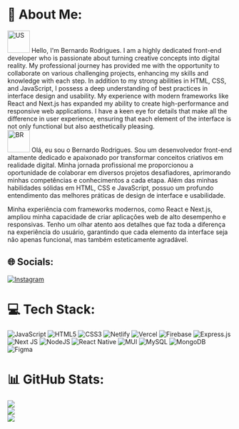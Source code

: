 # 💫 About Me:
<img src="https://flagpedia.net/data/flags/emoji/apple/160x160/um.png" alt="US" width="50" height="50">
Hello, I'm Bernardo Rodrigues.
I am a highly dedicated front-end developer who is passionate about turning creative concepts into digital reality. My professional journey has provided me with the opportunity to collaborate on various challenging projects, enhancing my skills and knowledge with each step. In addition to my strong abilities in HTML, CSS, and JavaScript, I possess a deep understanding of best practices in interface design and usability.
My experience with modern frameworks like React and Next.js has expanded my ability to create high-performance and responsive web applications. I have a keen eye for details that make all the difference in user experience, ensuring that each element of the interface is not only functional but also aesthetically pleasing.
<br>

<img src="https://flagpedia.net/data/flags/emoji/apple/160x160/br.png" alt="BR" width="50" height="50">
Olá, eu sou o Bernardo Rodrigues.
Sou um desenvolvedor front-end altamente dedicado e apaixonado por transformar conceitos criativos em realidade digital. Minha jornada profissional me proporcionou a oportunidade de colaborar em diversos projetos desafiadores, aprimorando minhas competências e conhecimentos a cada etapa. Além das minhas habilidades sólidas em HTML, CSS e JavaScript, possuo um profundo entendimento das melhores práticas de design de interface e usabilidade.

Minha experiência com frameworks modernos, como React e Next.js, ampliou minha capacidade de criar aplicações web de alto desempenho e responsivas. Tenho um olhar atento aos detalhes que faz toda a diferença na experiência do usuário, garantindo que cada elemento da interface seja não apenas funcional, mas também esteticamente agradável.



## 🌐 Socials:
[![Instagram](https://img.shields.io/badge/Instagram-%23E4405F.svg?logo=Instagram&logoColor=white)](https://instagram.com/brodrigues0ll) 

# 💻 Tech Stack:
![JavaScript](https://img.shields.io/badge/javascript-%23323330.svg?style=for-the-badge&logo=javascript&logoColor=%23F7DF1E) ![HTML5](https://img.shields.io/badge/html5-%23E34F26.svg?style=for-the-badge&logo=html5&logoColor=white) ![CSS3](https://img.shields.io/badge/css3-%231572B6.svg?style=for-the-badge&logo=css3&logoColor=white) ![Netlify](https://img.shields.io/badge/netlify-%23000000.svg?style=for-the-badge&logo=netlify&logoColor=#00C7B7) ![Vercel](https://img.shields.io/badge/vercel-%23000000.svg?style=for-the-badge&logo=vercel&logoColor=white) ![Firebase](https://img.shields.io/badge/firebase-%23039BE5.svg?style=for-the-badge&logo=firebase) ![Express.js](https://img.shields.io/badge/express.js-%23404d59.svg?style=for-the-badge&logo=express&logoColor=%2361DAFB) ![Next JS](https://img.shields.io/badge/Next-black?style=for-the-badge&logo=next.js&logoColor=white) ![NodeJS](https://img.shields.io/badge/node.js-6DA55F?style=for-the-badge&logo=node.js&logoColor=white) ![React Native](https://img.shields.io/badge/react_native-%2320232a.svg?style=for-the-badge&logo=react&logoColor=%2361DAFB) ![MUI](https://img.shields.io/badge/MUI-%230081CB.svg?style=for-the-badge&logo=material-ui&logoColor=white) ![MySQL](https://img.shields.io/badge/mysql-%2300f.svg?style=for-the-badge&logo=mysql&logoColor=white) ![MongoDB](https://img.shields.io/badge/MongoDB-%234ea94b.svg?style=for-the-badge&logo=mongodb&logoColor=white) 	![Figma](https://img.shields.io/badge/figma-%23F24E1E.svg?style=for-the-badge&logo=figma&logoColor=white)
# 📊 GitHub Stats:
![](https://github-readme-stats.vercel.app/api?username=brodrigues0ll&theme=gotham&hide_border=false&include_all_commits=true&count_private=true)<br/>
![](https://github-readme-streak-stats.herokuapp.com/?user=brodrigues0ll&theme=gotham&hide_border=false)<br/>
![](https://github-readme-stats.vercel.app/api/top-langs/?username=brodrigues0ll&theme=gotham&hide_border=false&include_all_commits=true&count_private=true&layout=compact)
